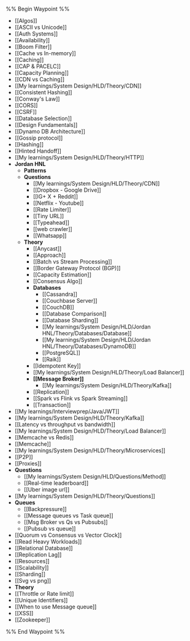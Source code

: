 %% Begin Waypoint %%
- [[Algos]]
- [[ASCII vs Unicode]]
- [[Auth Systems]]
- [[Availability]]
- [[Boom Filter]]
- [[Cache vs In-memory]]
- [[Caching]]
- [[CAP & PACELC]]
- [[Capacity Planning]]
- [[CDN vs Caching]]
- [[My learnings/System Design/HLD/Theory/CDN]]
- [[Consistent Hashing]]
- [[Conway's Law]]
- [[CORS]]
- [[CSRF]]
- [[Database Selection]]
- [[Design Fundamentals]]
- [[Dynamo DB Architecture]]
- [[Gossip protocol]]
- [[Hashing]]
- [[Hinted Handoff]]
- [[My learnings/System Design/HLD/Theory/HTTP]]
- **Jordan HNL**
	- **Patterns**
	- **Questions**
		- [[My learnings/System Design/HLD/Theory/CDN]]
		- [[Dropbox - Google Drive]]
		- [[IG+ X + Reddit]]
		- [[Netflix - Youtube]]
		- [[Rate Limiter]]
		- [[Tiny URL]]
		- [[Typeahead]]
		- [[web crawler]]
		- [[Whatsapp]]
	- **Theory**
		- [[Anycast]]
		- [[Approach]]
		- [[Batch vs Stream Processing]]
		- [[Border Gateway Protocol (BGP)]]
		- [[Capacity Estimation]]
		- [[Consensus Algo]]
		- **Databases**
			- [[Cassandra]]
			- [[Couchbase Server]]
			- [[CouchDB]]
			- [[Database Comparison]]
			- [[Database Sharding]]
			- [[My learnings/System Design/HLD/Jordan HNL/Theory/Databases/Database]]
			- [[My learnings/System Design/HLD/Jordan HNL/Theory/Databases/DynamoDB]]
			- [[PostgreSQL]]
			- [[Raik]]
		- [[Idempotent Key]]
		- [[My learnings/System Design/HLD/Theory/Load Balancer]]
		- **[[Message Broker]]**
			- [[My learnings/System Design/HLD/Theory/Kafka]]
		- [[Replication]]
		- [[Spark vs Flink vs Spark Streaming]]
		- [[Transaction]]
- [[My learnings/Interviewprep/Java/JWT]]
- [[My learnings/System Design/HLD/Theory/Kafka]]
- [[Latency vs throughput vs bandwidth]]
- [[My learnings/System Design/HLD/Theory/Load Balancer]]
- [[Memcache vs Redis]]
- [[Memcache]]
- [[My learnings/System Design/HLD/Theory/Microservices]]
- [[P2P]]
- [[Proxies]]
- **Questions**
	- [[My learnings/System Design/HLD/Questions/Method]]
	- [[Real-time leaderboard]]
	- [[Uber image url]]
- [[My learnings/System Design/HLD/Theory/Questions]]
- **Queues**
	- [[Backpressure]]
	- [[Message queues vs Task queue]]
	- [[Msg Broker vs Qs vs Pubsubs]]
	- [[Pubsub vs queue]]
- [[Quorum vs Consensus vs Vector Clock]]
- [[Read Heavy Workloads]]
- [[Relational Database]]
- [[Replication Lag]]
- [[Resources]]
- [[Scalability]]
- [[Sharding]]
- [[Svg vs png]]
- **Theory**
- [[Throttle or Rate limit]]
- [[Unique Identifiers]]
- [[When to use Message queue]]
- [[XSS]]
- [[Zookeeper]]

%% End Waypoint %%